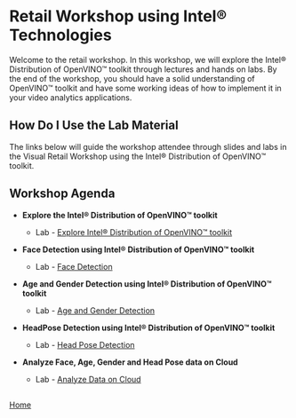 # Retail Workshop using Intel® Technologies
Welcome to the retail workshop. In this workshop, we will explore the Intel® Distribution of OpenVINO™ toolkit through lectures and hands on labs. By the end of the workshop, you should have a solid understanding of  OpenVINO™ toolkit and have some working ideas of how to implement it in your video analytics applications.
## How Do I Use the Lab Material
The links below will guide the workshop attendee through slides and labs in the Visual Retail Workshop using the Intel® Distribution of OpenVINO™ toolkit.

## Workshop Agenda
* **Explore the Intel® Distribution of OpenVINO™ toolkit**
    - Lab - [Explore Intel® Distribution of OpenVINO™ toolkit](./Explore_OpenVINO.md)


* **Face Detection using Intel® Distribution of OpenVINO™ toolkit**
  - Lab - [Face Detection](./Face_detection.md)


* **Age and Gender Detection using Intel® Distribution of OpenVINO™ toolkit**
  - Lab - [Age and Gender Detection](./Age_Gender_Detection.md)


* **HeadPose Detection using Intel® Distribution of OpenVINO™ toolkit**
  - Lab - [Head Pose Detection](./Headpose_detection.md)


* **Analyze Face, Age, Gender and Head Pose data on Cloud**
  - Lab - [Analyze Data on Cloud](./Analyse_face_data_on_cloud.md)

##



[Home](../../README.md)
